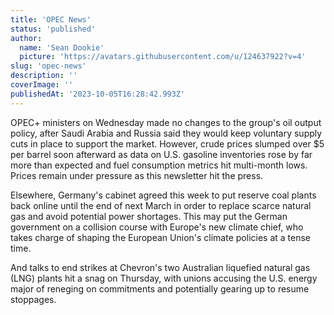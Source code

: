 ```yaml
---
title: 'OPEC News'
status: 'published'
author:
  name: 'Sean Dookie'
  picture: 'https://avatars.githubusercontent.com/u/124637922?v=4'
slug: 'opec-news'
description: ''
coverImage: ''
publishedAt: '2023-10-05T16:28:42.993Z'
---
```


OPEC+ ministers on Wednesday made no changes to the group's oil output policy, after Saudi Arabia and Russia said they would keep voluntary supply cuts in place to support the market. However, crude prices slumped over $5 per barrel soon afterward as data on U.S. gasoline inventories rose by far more than expected and fuel consumption metrics hit multi-month lows. Prices remain under pressure as this newsletter hit the press.



Elsewhere, Germany's cabinet agreed this week to put reserve coal plants back online until the end of next March in order to replace scarce natural gas and avoid potential power shortages. This may put the German government on a collision course with Europe's new climate chief, who takes charge of shaping the European Union's climate policies at a tense time.



And talks to end strikes at Chevron's two Australian liquefied natural gas (LNG) plants hit a snag on Thursday, with unions accusing the U.S. energy major of reneging on commitments and potentially gearing up to resume stoppages.

